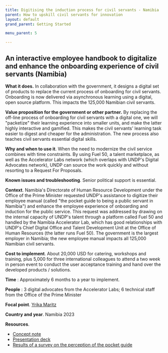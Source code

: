 ```yaml
---
title: Digitising the induction process for civil servants - Namibia
parent: How to upskill civil servants for innovation
layout: default
grand_parent: Getting Started

menu_parent: 5

---
```


## An interactive employee handbook to digitalize and enhance the onboarding experience of civil servants (Namibia)

**What it does.** In collaboration with the government, it designs a digital set of products to replace the current process of onboarding for civil servants. Onboarding is now delivered via asynchronous learning using a digital, open source platform. This impacts the 125,000 Namibian civil servants.

**Value proposition for the government or other partner.** By replacing the off-line process of onboarding for civil servants with a digital one, we will "packetize" their learning experience into smaller units, and make the latter highly interactive and gamified. This makes the civil servants' learning task easier to digest and cheaper for the administration. The new process also teaches civil servants essential digital skills.

**Why and when to use it**. When the need to modernize the civil service combines with time constraints. By using Fuel 50, a talent marketplace, as well as the Accelerator Labs network (which overlaps with UNDP's Digital Advocates network), UNDP can source the work quickly and without resorting to a Request For Proposals.

**Known issues and troubleshooting**. Senior political support is essential.

**Context**. Namibia's Directorate of Human Resource Development under the Office of the Prime Minister requested UNDP's assistance to digitize their employee manual (called "the pocket guide to being a public servant in Namibia") and enhance the employee experience of onboarding and induction for the public service. This request was addressed by drawing on the internal capacity of UNDP's talent through a platform called Fuel 50 and handled by the Namibia Accelerator Lab, which has good relationships with UNDP's Chief Digital Office and Talent Development Unit at the Office of Human Resources (the latter runs Fuel 50). The government is the largest employer in Namibia; the new employee manual impacts all 125,000 Namibian civil servants.

**Cost to implement**. About 20,000 USD for catering, workshops and training, plus 5,000 for three international colleagues to attend a two week in person event to conduct the user acceptance training and hand over the developed products / solutions.

**Time** : Approximately 6 months to a year to implement.

**People** : 3 digital advocates from the Accelerator Labs; 6 technical staff from the Office of the Prime Minister

**Focal point**. [Yrika Maritz](/national_innovation_ecosystems_toolkit/contributors/Yrika-Maritz.html)

**Country and year**. Namibia 2023

**Resources**.

- [Concept note](https://undp.sharepoint.com/:w:/s/AcceleratorLabsNetwork/ERXVkRFtLDlIpsn9vPFT6RUBcTnMgd6MZ1sXYwRapv41_A?e=8Zt7lK)
- [Presentation deck](https://undp.sharepoint.com/:p:/s/AcceleratorLabsNetwork/ER67tT1_N8VEjCCT8aDP93kBomZnGuuB3sj77dK7FiKjYA?e=rvdyqm)
- [Results of a survey on the perception of the pocket guide](https://undp.sharepoint.com/:b:/s/AcceleratorLabsNetwork/EXzhmrhuI79EuWi7c9hEgkIBE4k94GsfvruNU8X3BIuvpQ?e=V5oboY)
